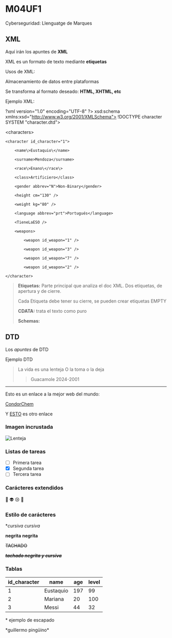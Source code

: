 # M04UF1
Cyberseguridad: Llenguatge de Marques

## XML
Aquí irán los apuntes de **XML**

XML es un formato de texto mediante **etiquetas**
>
Usos de XML:

Almacenamiento de datos entre plataformas
>
Se transforma al formato deseado: **HTML, XHTML, etc**

Ejemplo XML: 

?xml version="1.0" encoding="UTF-8" ?>
xsd:schema xmlns:xsd="http://www.w3.org/2001/XMLSchema">
!DOCTYPE character SYSTEM "character.dtd">
>
\<characters\> 
>
	<character id_character="1">
	
		<name\>Eustaquio\</name>
		
		<surname>Mendoza</surname>
		
		<race\>Enano\</race\>
		
		<class>Artificiero</class>
		
		<gender abbrev="N">Non-Binary</gender>
		
		<height cm="130" />
		
		<weight kg="80" />
		
		<language abbrev="prt">Portugués</language>
		
		<TieneLaESO />
		
		<weapons>
		
			<weapon id_weapon="1" />
			
			<weapon id_weapon="3" />
			
			<weapon id_weapon="7" />
			
			<weapon id_weapon="2" />
			
	</character>
>
>**Etiquetas:** Parte principal que analiza el doc XML. Dos etiquetas, de apertura y de cierre.
>
>Cada Etiqueta debe tener su cierre, se pueden crear etiquetas EMPTY
>
>**CDATA:** trata el texto como puro
>
>**Schemas:**


## DTD 
Los _apuntes_ de DTD

Ejemplo DTD




> La vida es una lenteja
> O la toma o la deja
>
>> Guacamole 2024-2001


---

Esto es un enlace a la mejor web del mundo:

[CondorChem](https://condorchem.com)

Y [ESTO](https://enti.cat) es otro enlace

### Imagen incrustada

![Lenteja](https://recetinas.com/wp-content/uploads/2020/01/lentejas-con-chorizo.jpg)

### Listas de tareas

- [ ] Primera tarea
- [x] Segunda tarea
- [ ] Tercera tarea

### Carácteres  extendidos

:poop: :alien: :cry: :imp:

### Estilo de carácteres

**cursiva* _cursiva_

**negrita** __negrita__

~~TACHADO~~

~~***tachado negrita y cursiva***~~

### Tablas

| id_character | name | age | level |
| --- | --- | --- | --- |
| 1 | Eustaquio | 197 | 99 |
| 2 | Mariana | 20 | 100 |
| 3 | Messi | 44 | 32 |

\* ejemplo de escapado

\*guillermo pingüino\*
